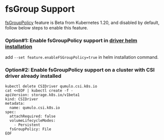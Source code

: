 # fsGroup Support

[fsGroupPolicy](https://kubernetes-csi.github.io/docs/support-fsgroup.html) feature is Beta from Kubernetes 1.20, and disabled by default, follow below steps to enable this feature.

### Option#1: Enable fsGroupPolicy support in [driver helm installation](../../../charts)

add `--set feature.enableFSGroupPolicy=true` in helm installation command.

### Option#2: Enable fsGroupPolicy support on a cluster with CSI driver already installed

```console
kubectl delete CSIDriver qumulo.csi.k8s.io
cat <<EOF | kubectl create -f -
apiVersion: storage.k8s.io/v1beta1
kind: CSIDriver
metadata:
  name: qumulo.csi.k8s.io
spec:
  attachRequired: false
  volumeLifecycleModes:
    - Persistent
  fsGroupPolicy: File
EOF
```
